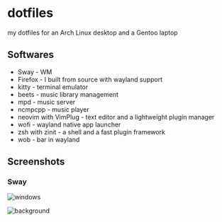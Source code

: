 # dotfiles

my dotfiles for an Arch Linux desktop and a Gentoo laptop

## Softwares

- Sway - WM
- Firefox - I built from source with wayland support
- kitty - terminal emulator
- beets - music library management
- mpd - music server
- ncmpcpp - music player
- neovim with VimPlug - text editor and a lightweight plugin manager
- wofi - wayland native app launcher
- zsh with zinit - a shell and a fast plugin framework
- wob - bar in wayland

## Screenshots

### Sway

![windows](https://user-images.githubusercontent.com/72336775/122357027-def01800-cf42-11eb-82f9-3d08ea86317a.png)

![background](https://user-images.githubusercontent.com/72336775/122357052-e3b4cc00-cf42-11eb-902e-0337852f885e.png)

